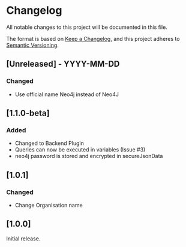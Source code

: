 # Changelog
All notable changes to this project will be documented in this file.

The format is based on [Keep a Changelog](https://keepachangelog.com/en/1.0.0/),
and this project adheres to [Semantic Versioning](https://semver.org/spec/v2.0.0.html).

## [Unreleased] - YYYY-MM-DD
### Changed
- Use official name Neo4j instead of Neo4J

## [1.1.0-beta]
### Added
- Changed to Backend Plugin
- Queries can now be executed in variables (Issue #3)
- neo4j password is stored and encrypted in secureJsonData

## [1.0.1]
### Changed
- Change Organisation name

## [1.0.0]

Initial release.
